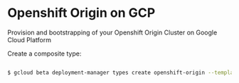 # Openshift Origin on GCP

Provision and bootstrapping of your Openshift Origin Cluster on Google Cloud Platform


Create a composite type:
```sh

$ gcloud beta deployment-manager types create openshift-origin --template=jinja/openshift-origin.jinja

```
